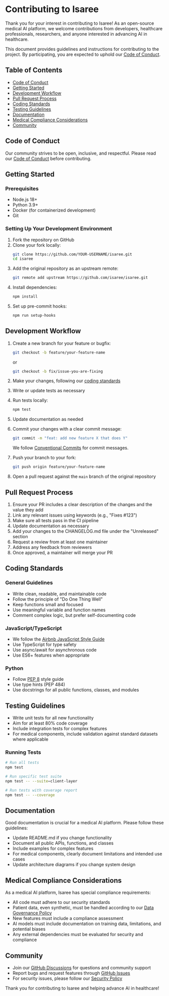 # Contributing to Isaree

Thank you for your interest in contributing to Isaree! As an open-source medical AI platform, we welcome contributions from developers, healthcare professionals, researchers, and anyone interested in advancing AI in healthcare.

This document provides guidelines and instructions for contributing to the project. By participating, you are expected to uphold our [Code of Conduct](CODE_OF_CONDUCT.md).

## Table of Contents

- [Code of Conduct](#code-of-conduct)
- [Getting Started](#getting-started)
- [Development Workflow](#development-workflow)
- [Pull Request Process](#pull-request-process)
- [Coding Standards](#coding-standards)
- [Testing Guidelines](#testing-guidelines)
- [Documentation](#documentation)
- [Medical Compliance Considerations](#medical-compliance-considerations)
- [Community](#community)

## Code of Conduct

Our community strives to be open, inclusive, and respectful. Please read our [Code of Conduct](CODE_OF_CONDUCT.md) before contributing.

## Getting Started

### Prerequisites

- Node.js 18+
- Python 3.9+
- Docker (for containerized development)
- Git

### Setting Up Your Development Environment

1. Fork the repository on GitHub
2. Clone your fork locally:
   ```bash
   git clone https://github.com/YOUR-USERNAME/isaree.git
   cd isaree
   ```
3. Add the original repository as an upstream remote:
   ```bash
   git remote add upstream https://github.com/isaree/isaree.git
   ```
4. Install dependencies:
   ```bash
   npm install
   ```
5. Set up pre-commit hooks:
   ```bash
   npm run setup-hooks
   ```

## Development Workflow

1. Create a new branch for your feature or bugfix:
   ```bash
   git checkout -b feature/your-feature-name
   ```
   or
   ```bash
   git checkout -b fix/issue-you-are-fixing
   ```

2. Make your changes, following our [coding standards](#coding-standards)

3. Write or update tests as necessary

4. Run tests locally:
   ```bash
   npm test
   ```

5. Update documentation as needed

6. Commit your changes with a clear commit message:
   ```bash
   git commit -m "feat: add new feature X that does Y"
   ```
   We follow [Conventional Commits](https://www.conventionalcommits.org/) for commit messages.

7. Push your branch to your fork:
   ```bash
   git push origin feature/your-feature-name
   ```

8. Open a pull request against the `main` branch of the original repository

## Pull Request Process

1. Ensure your PR includes a clear description of the changes and the value they add
2. Link any relevant issues using keywords (e.g., "Fixes #123")
3. Make sure all tests pass in the CI pipeline
4. Update documentation as necessary
5. Add your changes to the CHANGELOG.md file under the "Unreleased" section
6. Request a review from at least one maintainer
7. Address any feedback from reviewers
8. Once approved, a maintainer will merge your PR

## Coding Standards

### General Guidelines

- Write clean, readable, and maintainable code
- Follow the principle of "Do One Thing Well"
- Keep functions small and focused
- Use meaningful variable and function names
- Comment complex logic, but prefer self-documenting code

### JavaScript/TypeScript

- We follow the [Airbnb JavaScript Style Guide](https://github.com/airbnb/javascript)
- Use TypeScript for type safety
- Use async/await for asynchronous code
- Use ES6+ features when appropriate

### Python

- Follow [PEP 8](https://www.python.org/dev/peps/pep-0008/) style guide
- Use type hints (PEP 484)
- Use docstrings for all public functions, classes, and modules

## Testing Guidelines

- Write unit tests for all new functionality
- Aim for at least 80% code coverage
- Include integration tests for complex features
- For medical components, include validation against standard datasets where applicable

### Running Tests

```bash
# Run all tests
npm test

# Run specific test suite
npm test -- --suite=client-layer

# Run tests with coverage report
npm test -- --coverage
```

## Documentation

Good documentation is crucial for a medical AI platform. Please follow these guidelines:

- Update README.md if you change functionality
- Document all public APIs, functions, and classes
- Include examples for complex features
- For medical components, clearly document limitations and intended use cases
- Update architecture diagrams if you change system design

## Medical Compliance Considerations

As a medical AI platform, Isaree has special compliance requirements:

- All code must adhere to our security standards
- Patient data, even synthetic, must be handled according to our [Data Governance Policy](docs/compliance/data-governance.md)
- New features must include a compliance assessment
- AI models must include documentation on training data, limitations, and potential biases
- Any external dependencies must be evaluated for security and compliance

## Community

- Join our [GitHub Discussions](https://github.com/isaree/isaree/discussions) for questions and community support
- Report bugs and request features through [GitHub Issues](https://github.com/isaree/isaree/issues)
- For security issues, please follow our [Security Policy](SECURITY.md)

Thank you for contributing to Isaree and helping advance AI in healthcare!
